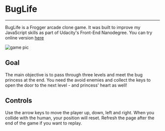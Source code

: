 # BugLife
------------------------------------------
BugLife is a Frogger arcade clone game. It was built to improve my JavaScript skills as part of Udacity's Front-End Nanodegree.
You can try online version [here](http://nataliatepluhina.github.io/Nanodegree/Classic%20Arcade%20Game%20Clone/src/index.html)  

![game pic](http://i.imgur.com/Da3sIaE.png)

## Goal  
The main objective is to pass through three levels and meet the bug princess at the end. You need the avoid enemies and collect the keys to open the door to the next level - and princess' heart as well!

## Controls
Use the arrow keys to move the player up, down, left and right. When you collide with the human, your position will reset. Refresh the page after the end of the game if you want to replay.